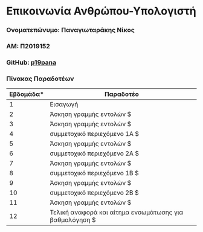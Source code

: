 # Επικοινωνία Ανθρώπου-Υπολογιστή

### Ονοματεπώνυμο: Παναγιωταράκης Νίκος
### ΑΜ: Π2019152
### GitHub: [p19pana](https://github.com/p19pana)

### Πίνακας Παραδοτέων
| Εβδομάδα* | Παραδοτέο |
| --- | --- |
| 1 | Εισαγωγή |
| 2 | Άσκηση γραμμής εντολών $ |
| 3 | Άσκηση γραμμής εντολών $ |
| 4 | συμμετοχικό περιεχόμενο 1A $ |
| 5 | Άσκηση γραμμής εντολών $ |
| 6 | συμμετοχικό περιεχόμενο 2A $ |
| 7 | Άσκηση γραμμής εντολών $ |
| 8 | συμμετοχικό περιεχόμενο 1B $ |
| 9 | Άσκηση γραμμής εντολών $ |
| 10 | συμμετοχικό περιεχόμενο 2B $ |
| 11 | Άσκηση γραμμής εντολών $ |
| 12 | Τελική αναφορά και αίτημα ενσωμάτωσης για βαθμολόγηση $ |


